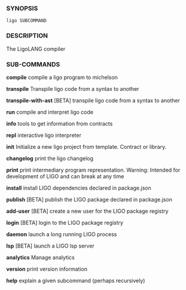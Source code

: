 
### SYNOPSIS
```
ligo SUBCOMMAND
```

### DESCRIPTION
The LigoLANG compiler

### SUB-COMMANDS
**compile**
compile a ligo program to michelson

**transpile**
Transpile ligo code from a syntax to another

**transpile-with-ast**
[BETA] transpile ligo code from a syntax to another

**run**
compile and interpret ligo code

**info**
tools to get information from contracts

**repl**
interactive ligo interpreter

**init**
Initialize a new ligo project from template. Contract or library.

**changelog**
print the ligo changelog

**print**
print intermediary program representation. Warning: Intended for development of LIGO and can break at any time

**install**
install LIGO dependencies declared in package.json

**publish**
[BETA] publish the LIGO package declared in package.json

**add-user**
[BETA] create a new user for the LIGO package registry

**login**
[BETA] login to the LIGO package registry

**daemon**
launch a long running LIGO process

**lsp**
[BETA] launch a LIGO lsp server

**analytics**
Manage analytics

**version**
print version information

**help**
explain a given subcommand (perhaps recursively)


